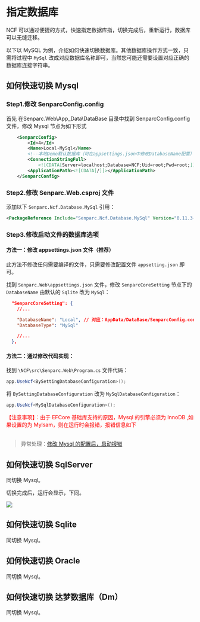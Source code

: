 # 指定数据库

NCF 可以通过便捷的方式，快速指定数据库指，切换完成后，重新运行，数据库可以无缝迁移。

以下以 MySQL 为例，介绍如何快速切换数据库。其他数据库操作方式一致，只需将过程中 `MySql` 改成对应数据库名称即可，当然您可能还需要设置对应正确的数据库连接字符串。

## 如何快速切换 Mysql

### Step1.修改 SenparcConfig.config

首先 在Senparc.Web\App_Data\DataBase 目录中找到 SenparcConfig.config 文件，修改 Mysql 节点为如下形式

```xml
	<SenparcConfig>
		<Id>4</Id>
		<Name>Local-MySql</Name>
		<!--本地Demo默认数据库（可在appsettings.json中修改DatabaseName配置）-->
		<ConnectionStringFull>
			<![CDATA[Server=localhost;Database=NCF;Uid=root;Pwd=root;]]></ConnectionStringFull>
		<ApplicationPath><![CDATA[/]]></ApplicationPath>
	</SenparcConfig>
```

### Step2.修改 Senparc.Web.csproj 文件

添加以下 `Senparc.Ncf.Database.MySql` 引用：

```xml
<PackageReference Include="Senparc.Ncf.Database.MySql" Version="0.11.3-beta7" />
```

### Step3.修改启动文件的数据库选项

#### 方法一：修改 appsettings.json 文件（推荐）

此方法不修改任何需要编译的文件，只需要修改配置文件 `appsetting.json` 即可。

找到 `Senparc.Web\appsettings.json` 文件，修改 `SenparcCoreSetting` 节点下的 `DatabaseName` 由默认的 `Sqlite` 改为 `MySql`：

```json
  "SenparcCoreSetting": {
	//...

    "DatabaseName": "Local", // 对应：AppData/DataBase/SenparcConfig.config 中，所需要使用的数据库连接的 <SenparcConfig> 节点的 Name 前缀
    "DatabaseType": "MySql"

	//...
  },
```


#### 方法二：通过修改代码实现：

找到 `\NCF\src\Senparc.Web\Program.cs` 文件代码：

```csharp
app.UseNcf<BySettingDatabaseConfiguration>();
```

将 `BySettingDatabaseConfiguration` 改为 `MySqlDatabaseConfiguration`：

```csharp
app.UseNcf<MySqlDatabaseConfiguration>();
```

<div style="color:red">【注意事项】：由于 EFCore 基础库支持的原因，Mysql 的引擎必须为 InnoDB ,如果设置的为 Mylsam，则在运行时会报错，报错信息如下</div><br/>

> 异常处理：[修改 Mysql 的配置后，启动报错](/start/qa/common_problem.html)

## 如何快速切换 SqlServer

同切换 Mysql。

切换完成后，运行会显示，下同。

<img src="./images/switch-sqlserver.png" />

## 如何快速切换 Sqlite

同切换 Mysql。


## 如何快速切换 Oracle

同切换 Mysql。

## 如何快速切换 达梦数据库（Dm）

同切换 Mysql。



